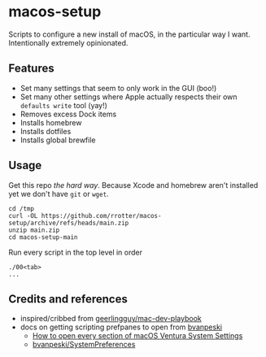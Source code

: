 macos-setup
===========

Scripts to configure a new install of macOS, in the particular way I want. Intentionally extremely opinionated.

Features
--------
- Set many settings that seem to only work in the GUI (boo!)
- Set many other settings where Apple actually respects their own `defaults write` tool (yay!)
- Removes excess Dock items
- Installs homebrew
- Installs dotfiles
- Installs global brewfile

Usage
-----
Get this repo _the hard way_. Because Xcode and homebrew aren't installed yet we don't have `git` or `wget`.
```
cd /tmp
curl -OL https://github.com/rrotter/macos-setup/archive/refs/heads/main.zip
unzip main.zip
cd macos-setup-main
```
Run every script in the top level in order
```
./00<tab>
...
```

Credits and references
----------------------
- inspired/cribbed from [geerlingguy/mac-dev-playbook](https://github.com/geerlingguy/mac-dev-playbook)
- docs on getting scripting prefpanes to open from [bvanpeski](https://github.com/bvanpeski)
  - [How to open every section of macOS Ventura System Settings](https://www.macosadventures.com/2022/12/05/how-to-open-every-section-of-macos-ventura-system-settings/)
  - [bvanpeski/SystemPreferences](https://github.com/bvanpeski/SystemPreferences)
